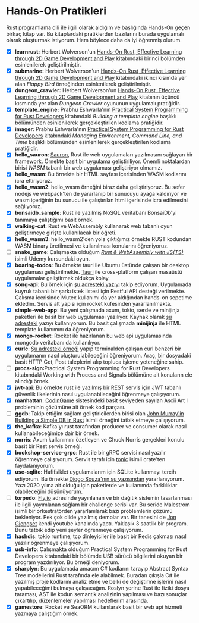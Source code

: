 # Hands-On Pratikleri

Rust programlama dili ile ilgili olarak aldığım ve başlığında Hands-On geçen birkaç kitap var. Bu kitaplardaki pratiklerden bazılarını burada uygulamalı olarak oluşturmak istiyorum. Hem böylece daha da iyi öğrenmiş olurum.

- [x] **learnrust:** Herbert Wolverson'un [Hands-On Rust, Effective Learning through 2D Game Development and Play](https://www.amazon.com/Hands-Rust-Effective-Learning-Development/dp/1680508164) kitabındaki birinci bölümden esinlenilerek geliştirilmiştir.
- [x] **submarine:** Herbert Wolverson'un [Hands-On Rust, Effective Learning through 2D Game Development and Play](https://www.amazon.com/Hands-Rust-Effective-Learning-Development/dp/1680508164) kitabındaki ikinci kısımda yer alan *Flappy Bird* örneğinden esinlenilerek geliştirilmiştir.
- [x] **dungeon_crawler:** Herbert Wolverson'un [Hands-On Rust, Effective Learning through 2D Game Development and Play](https://www.amazon.com/Hands-Rust-Effective-Learning-Development/dp/1680508164) kitabının üçüncü kısmında yer alan *Dungeon Crawler* oyununun uygulamalı pratiğidir.
- [x] **template_engine:** Prabhu Eshwarla'nın [Practical System Programming for Rust Developers](https://www.packtpub.com/product/practical-system-programming-for-rust-developers/9781800560963) kitabındaki *Building a template engine* başlıklı bölümünden esinlenilerek gerçekleştirilen kodlama pratiğidir.
- [x] **imager**: Prabhu Eshwarla'nın [Practical System Programming for Rust Developers](https://www.packtpub.com/product/practical-system-programming-for-rust-developers/9781800560963) kitabındaki *Managing Environment, Command Line, and Time* başlıklı bölümünden esinlenilerek gerçekleştirilen kodlama pratiğidir.
- [x] **hello_sauron**: [Sauron](https://crates.io/crates/sauron), Rust ile web uygulamaları yazılmasını sağlayan bir framework. Örnekte basit bir uygulama geliştiriliyor. Önemli noktalardan birisi *WASM* tabanlı bir web uygulaması geliştiriyor olmamız.
- [x] **hello_wasm**: Bu örnekte bir HTML sayfası içerisinden WASM kodlarını icra ettiriyoruz.
- [x] **hello_wasm2**: hello_wasm örneğini biraz daha geliştiriyoruz. Bu sefer nodejs ve webpack'ten de yararlanıp bir sunucuyu ayağa kaldırıyor ve wasm içeriğinin bu sunucu ile çalıştırılan html içerisinde icra edilmesini sağlıyoruz.
- [x] **bonsaidb_sample**: Rust ile yazılmış NoSQL veritabanı BonsaiDb'yi tanımaya çalıştığımı basit örnek.
- [x] **walking-cat**: Rust ve WebAssembly kullanarak web tabanlı oyun geliştirmeye girişte kullanılacak bir öğreti.
- [x] **hello_wasm3**: hello_wasm2'den yola çıktığımız örnekte RUST kodundan WASM binary üretilmesi ve kullanılması konularını öğreniyoruz.
- [ ] **snake_game**: Çalışmakta olduğum *[Rust & WebAssembly with JS(TS)](https://www.udemy.com/share/105FWE3@Hpnvamh4ENZu5y5aObIjO8bkcROyUFeKgIHqryuwCh57TADfqevU_-N3mQBQeGbgkA==/)* isimli Udemy kursundaki oyun.
- [x] **boaring-todos**: Bu örnekte tauri ile Ubuntu üstünde çalışan bir desktop uygulaması geliştirilmekte. [Tauri](https://tauri.app/) ile cross-platform çalışan masaüstü uygulamalar geliştirmek oldukça kolay.  
- [x] **song-api**: Bu örnek için [şu adresteki yazıyı](https://imajindevon.hashnode.dev/rust-rocket-song-request-api) takip ediyorum. Uygulamada kuyruk tabanlı bir şarkı istek listesi için Restful API desteği verilmekte. Çalışma içerisinde Mutex kullanımı da yer aldığından hands-on sepetime ekledim. Servis alt yapısı için rocket küfesinden yararlanılmakta.
- [x] **simple-web-app**: Bu yeni çalışmada axum, tokio, serde ve minijinja paketleri ile basit bir web uygulaması yazılıyor. Kaynak olarak [şu adresteki](https://woile.dev/posts/web-app-with-template-in-rust/) yazıyı kullanıyorum. Bu basit çalışmada **minijinja** ile HTML template kullanımını da öğreniyorum.
- [x] **mongo-rocket**: Rocket ile hazırlanan bu web api uygulamasında mongodb veritabanı da kullanılıyor.
- [x] **curlc**: [Şu adresteki örneği](https://www.bekk.christmas/post/2022/1/introduction-to-rust) yapıp terminalden çalışan curl benzeri bir uygulamanın nasıl oluşturulabileceğini öğreniyorum. Araç, bir dosyadaki basit HTTP Get, Post taleplerini alıp topluca işleme yeteneğine sahip.
- [ ] **procs-sign**:Practical System Programming for Rust Developers kitabındaki Working with Process and Signals bölümüne ait konuların ele alındığı örnek.
- [x] **jwt-api**: Bu örnekte rust ile yazılmış bir REST servis için JWT tabanlı güvenlik ilkelerinin nasıl uygulanabileceğini öğrenmeye çalışıyorum.
- [x] **manhattan**: [CodinGame](https://www.codingame.com) sistesindeki basit seviyeden sayılan Ascii Art I probleminin çözümüne ait örnek kod parçası.
- [ ] **ggdb**: Takip ettiğim sağlam geliştiricilerden birisi olan [John Murray'in Building a Simple DB in Rust](https://johns.codes/blog/build-a-db/part01) isimli örneğini tatbik etmeye çalışıyorum.
- [x] **the_kafka**: Kafka'yı rust tarafından producer ve consumer olarak nasıl kullanabileceğimize dair bir örnek.
- [x] **norris**: Axum kullanımını özetleyen ve Chuck Norris gerçekleri konulu basit bir Rest servis örneği.
- [x] **bookshop-service-grpc**: Rust ile bir gRPC servisi nasıl yazılır öğrenmeye çalışıyorum. Servis tarafı için [tonic](https://docs.rs/tonic/latest/tonic/) isimli crate'ten faydalanıyorum.
- [x] **use-sqlite**: Hafifsiklet uygulamalarım için SQLite kullanmayı tercih ediyorum. Bu örnekte [Diogo Souza'nın şu yazısından](https://www.developer.com/languages/creating-an-api-with-rust-and-sqlite/) yararlanıyorum. Yazı 2020 yılına ait olduğu için paketlerde ve kullanımda farklılıklar olabileceğini düşünüyorum.
- [ ] **torpedo**: [Fly.io](https://fly.io/dist-sys/) adresinde yayınlanan ve bir dağıtık sistemin tasarlanması ile ilgili yayımlanan sağlam bir challenge serisi var. Bu seride Malestrom isimli bir orkestratörden yararlanılarak bazı problemlerin çözümü bekleniyor. Pek çok dilde yazılmış demolar var. Bir tanesini de [Jon Gjengset](https://www.youtube.com/watch?v=gboGyccRVXI&list=WL&index=2&t=2236s) kendi youtube kanalında yaptı. Yaklaşık 3 saatlik bir program. Bunu tatbik edip yeni şeyler öğrenmeye çalışıyorum.
- [x] **hashdis**: tokio runtime, tcp dinleyiciler ile basit bir Redis çakması nasıl yazılır öğrenmeye çalışıyorum.
- [x] **usb-info**: Çalışmakta olduğum Practical System Programming for Rust Developers kitabındaki bir bölümde USB sürücü bilgilerini okuyan bir program yazdırılıyor. Bu örneği deniyorum.
- [x] **sharplyn**: Bu uygulamada amacım C# kodlarını tarayıp Abstract Syntax Tree modellerini Rust tarafında ele alabilmek. Buradan çıkışla C# ile yazılmış proje kodlarını analiz etme ve belki de değiştirme işlerini nasıl yapabileceğimi bulmaya çalışacağım. Roslyn yerine Rust ile fiziki dosya taraması, AST ile kodun semantik analizinin yapılması ve bazı sonuçlar çıkartılıp, düzenlemeler yapılması hedeflerim arasında.
- [x] **gamestore**: Rocket ve SeaORM kullanılarak basit bir web api hizmeti yazmaya çalıştığım örnek.